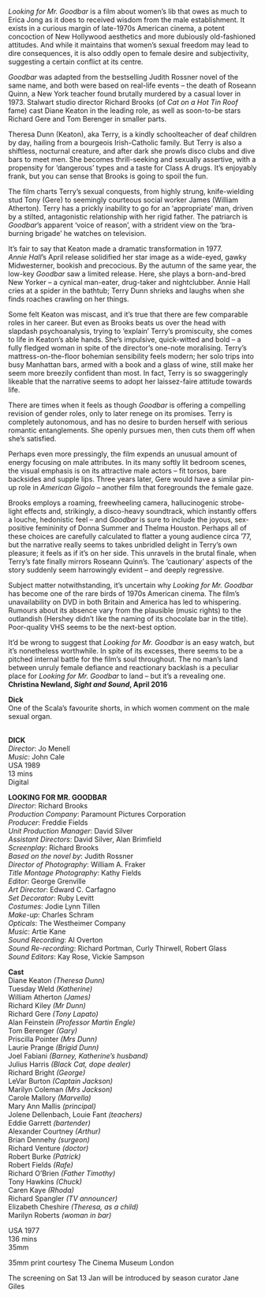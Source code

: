 
_Looking for Mr. Goodbar_ is a film about women’s lib that owes as much to Erica Jong as it does to received wisdom from the male establishment. It exists in a curious margin of late-1970s American cinema, a potent concoction of New Hollywood aesthetics and more dubiously old-fashioned attitudes. And while it maintains that women’s sexual freedom may lead to dire consequences, it is also oddly open to female desire and subjectivity, suggesting a certain conflict at its centre.

_Goodbar_ was adapted from the bestselling Judith Rossner novel of the same name, and both were based on real-life events – the death of Roseann Quinn, a New York teacher found brutally murdered by a casual lover in 1973. Stalwart studio director Richard Brooks (of _Cat on a Hot Tin Roof_ fame) cast Diane Keaton in the leading role, as well as soon-to-be stars Richard Gere and Tom Berenger in smaller parts.

Theresa Dunn (Keaton), aka Terry, is a kindly schoolteacher of deaf children by day, hailing from a bourgeois Irish-Catholic family. But Terry is also a shiftless, nocturnal creature, and after dark she prowls disco clubs and dive bars to meet men. She becomes thrill-seeking and sexually assertive, with a propensity for ‘dangerous’ types and a taste for Class A drugs. It’s enjoyably frank, but you can sense that Brooks is going to spoil the fun.

The film charts Terry’s sexual conquests, from highly strung, knife-wielding stud Tony (Gere) to seemingly courteous social worker James (William Atherton). Terry has a prickly inability to go for an ‘appropriate’ man, driven by a stilted, antagonistic relationship with her rigid father. The patriarch is _Goodbar_’s apparent ‘voice of reason’, with a strident view on the ‘bra-burning brigade’ he watches on television.

It’s fair to say that Keaton made a dramatic transformation in 1977.  
_Annie Hall_’s April release solidified her star image as a wide-eyed, gawky Midwesterner, bookish and precocious. By the autumn of the same year, the low-key _Goodbar_ saw a limited release. Here, she plays a born-and-bred New Yorker – a cynical man-eater, drug-taker and nightclubber. Annie Hall cries at a spider in the bathtub; Terry Dunn shrieks and laughs when she finds roaches crawling on her things.

Some felt Keaton was miscast, and it’s true that there are few comparable roles in her career. But even as Brooks beats us over the head with slapdash psychoanalysis, trying to ‘explain’ Terry’s promiscuity, she comes to life in Keaton’s able hands. She’s impulsive, quick-witted and bold – a fully fledged woman in spite of the director’s one-note moralising. Terry’s mattress-on-the-floor bohemian sensibility feels modern; her solo trips into busy Manhattan bars, armed with a book and a glass of wine, still make her seem more breezily confident than most. In fact, Terry is so swaggeringly likeable that the narrative seems to adopt her laissez-faire attitude towards life.

There are times when it feels as though _Goodbar_ is offering a compelling revision of gender roles, only to later renege on its promises. Terry is completely autonomous, and has no desire to burden herself with serious romantic entanglements. She openly pursues men, then cuts them off when she’s satisfied.

Perhaps even more pressingly, the film expends an unusual amount of energy focusing on male attributes. In its many softly lit bedroom scenes, the visual emphasis is on its attractive male actors – fit torsos, bare backsides and supple lips. Three years later, Gere would have a similar pin-up role in _American Gigolo_ – another film that foregrounds the female gaze.

Brooks employs a roaming, freewheeling camera, hallucinogenic strobe-light effects and, strikingly, a disco-heavy soundtrack, which instantly offers a louche, hedonistic feel – and _Goodbar_ is sure to include the joyous, sex-positive femininity of Donna Summer and Thelma Houston. Perhaps all of these choices are carefully calculated to flatter a young audience circa ’77, but the narrative really seems to takes unbridled delight in Terry’s own pleasure; it feels as if it’s on her side. This unravels in the brutal finale, when Terry’s fate finally mirrors Roseann Quinn’s. The ‘cautionary’ aspects of the story suddenly seem harrowingly evident – and deeply regressive.

Subject matter notwithstanding, it’s uncertain why _Looking for Mr. Goodbar_ has become one of the rare birds of 1970s American cinema. The film’s unavailability on DVD in both Britain and America has led to whispering. Rumours about its absence vary from the plausible (music rights) to the outlandish (Hershey didn’t like the naming of its chocolate bar in the title).  
Poor-quality VHS seems to be the next-best option.

It’d be wrong to suggest that _Looking for Mr. Goodbar_ is an easy watch, but it’s nonetheless worthwhile. In spite of its excesses, there seems to be a pitched internal battle for the film’s soul throughout. The no man’s land between unruly female defiance and reactionary backlash is a peculiar place for _Looking for Mr. Goodbar_ to land – but it’s a revealing one.  
**Christina Newland, _Sight and Sound_, April 2016**

**Dick**  
One of the Scala’s favourite shorts, in which women comment on the male sexual organ.
<br><br>

**DICK**  
_Director_: Jo Menell  
_Music_: John Cale  
USA 1989  
13 mins  
Digital

**LOOKING FOR MR. GOODBAR**  
_Director_: Richard Brooks  
_Production Company_:  Paramount Pictures Corporation  
_Producer_: Freddie Fields  
_Unit Production Manager_: David Silver  
_Assistant Directors_: David Silver, Alan Brimfield  
_Screenplay_: Richard Brooks  
_Based on the novel by_: Judith Rossner  
_Director of Photography_: William A. Fraker  
_Title Montage Photography_: Kathy Fields  
_Editor_: George Grenville  
_Art Director_: Edward C. Carfagno  
_Set Decorator_: Ruby Levitt  
_Costumes_: Jodie Lynn Tillen  
_Make-up_: Charles Schram  
_Opticals_: The Westheimer Company  
_Music_: Artie Kane  
_Sound Recording_: Al Overton  
_Sound Re-recording_: Richard Portman,  Curly Thirwell, Robert Glass  
_Sound Editors_: Kay Rose, Vickie Sampson

**Cast**  
Diane Keaton _(Theresa Dunn)_  
Tuesday Weld _(Katherine)_  
William Atherton _(James)_  
Richard Kiley _(Mr Dunn)_  
Richard Gere _(Tony Lapato)_  
Alan Feinstein _(Professor Martin Engle)_  
Tom Berenger _(Gary)_  
Priscilla Pointer _(Mrs Dunn)_  
Laurie Prange _(Brigid Dunn)_  
Joel Fabiani _(Barney, Katherine’s husband)_  
Julius Harris _(Black Cat, dope dealer)_  
Richard Bright _(George)_  
LeVar Burton _(Captain Jackson)_  
Marilyn Coleman _(Mrs Jackson)_  
Carole Mallory _(Marvella)_  
Mary Ann Mallis _(principal)_  
Jolene Dellenbach, Louie Fant _(teachers)_  
Eddie Garrett _(bartender)_  
Alexander Courtney _(Arthur)_  
Brian Dennehy _(surgeon)_  
Richard Venture _(doctor)_  
Robert Burke _(Patrick)_  
Robert Fields _(Rafe)_  
Richard O’Brien _(Father Timothy)_  
Tony Hawkins _(Chuck)_  
Caren Kaye _(Rhoda)_  
Richard Spangler _(TV announcer)_  
Elizabeth Cheshire _(Theresa, as a child)_  
Marilyn Roberts _(woman in bar)_

USA 1977  
136 mins  
35mm

35mm print courtesy The Cinema Museum London

The screening on Sat 13 Jan will be introduced by season curator Jane Giles
<br><br>
<!--stackedit_data:
eyJoaXN0b3J5IjpbMTM0MDkxNDE4Nl19
-->